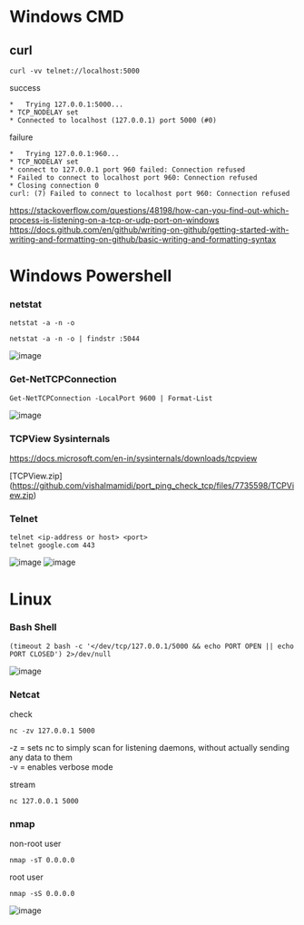 # Windows CMD
## curl

```
curl -vv telnet://localhost:5000
```
success
```
*   Trying 127.0.0.1:5000...
* TCP_NODELAY set
* Connected to localhost (127.0.0.1) port 5000 (#0)
```
failure
```
*   Trying 127.0.0.1:960...
* TCP_NODELAY set
* connect to 127.0.0.1 port 960 failed: Connection refused
* Failed to connect to localhost port 960: Connection refused
* Closing connection 0
curl: (7) Failed to connect to localhost port 960: Connection refused
```


https://stackoverflow.com/questions/48198/how-can-you-find-out-which-process-is-listening-on-a-tcp-or-udp-port-on-windows
https://docs.github.com/en/github/writing-on-github/getting-started-with-writing-and-formatting-on-github/basic-writing-and-formatting-syntax

# Windows Powershell

### netstat
```
netstat -a -n -o 
```
```
netstat -a -n -o | findstr :5044
```
![image](https://user-images.githubusercontent.com/12382861/146552070-6ac75724-6ee8-4b92-9c5b-1e056f46cf86.png)

### Get-NetTCPConnection
```
Get-NetTCPConnection -LocalPort 9600 | Format-List
```
![image](https://user-images.githubusercontent.com/12382861/146554252-c48d4945-ca39-4fe4-a18e-b518df416d98.png)

### TCPView Sysinternals 

https://docs.microsoft.com/en-in/sysinternals/downloads/tcpview


[TCPView.zip]
(https://github.com/vishalmamidi/port_ping_check_tcp/files/7735598/TCPView.zip)



### Telnet
```
telnet <ip-address or host> <port>
telnet google.com 443
```
![image](https://user-images.githubusercontent.com/12382861/146546534-3d296fb9-4742-4331-89af-8b45ea0c1b4a.png)
![image](https://user-images.githubusercontent.com/12382861/146751763-171e732b-dae9-4dcf-a3e1-212e7fc1c293.png)


# Linux
### Bash Shell

```
(timeout 2 bash -c '</dev/tcp/127.0.0.1/5000 && echo PORT OPEN || echo PORT CLOSED') 2>/dev/null
```
![image](https://user-images.githubusercontent.com/12382861/146758294-3adb5135-cdde-47b8-a99b-b3127440e0e6.png)

### Netcat
check
```
nc -zv 127.0.0.1 5000
```
-z = sets nc to simply scan for listening daemons, without actually sending any data to them  
-v = enables verbose mode

stream
```
nc 127.0.0.1 5000
```

### nmap 

non-root user
```
nmap -sT 0.0.0.0
```
root user
```
nmap -sS 0.0.0.0
```

![image](https://user-images.githubusercontent.com/12382861/146760517-6450f53e-9ef4-4b37-b334-ff35ee17c524.png)





